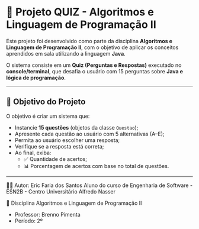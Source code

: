 # 🧠 Projeto QUIZ - Algoritmos e Linguagem de Programação II

Este projeto foi desenvolvido como parte da disciplina **Algoritmos e Linguagem de Programação II**, com o objetivo de aplicar os conceitos aprendidos em sala utilizando a linguagem **Java**.

O sistema consiste em um **Quiz (Perguntas e Respostas)** executado no **console/terminal**, que desafia o usuário com 15 perguntas sobre **Java e lógica de programação**.

---

## 🎯 **Objetivo do Projeto**

O objetivo é criar um sistema que:

- Instancie **15 questões** (objetos da classe `Questao`);
- Apresente cada questão ao usuário com 5 alternativas (A–E);
- Permita ao usuário escolher uma resposta;
- Verifique se a resposta está correta;
- Ao final, exiba:
  - ✅ Quantidade de acertos;
  - 📊 Porcentagem de acertos com base no total de questões.

---

👨‍💻 Autor:
Eric Faria dos Santos
Aluno do curso de Engenharia de Software - ESN2B - 
Centro Universitário Alfredo Nasser

🏫 Disciplina
Algoritmos e Linguagem de Programação II
- Professor: Brenno Pimenta
- Período: 2º

